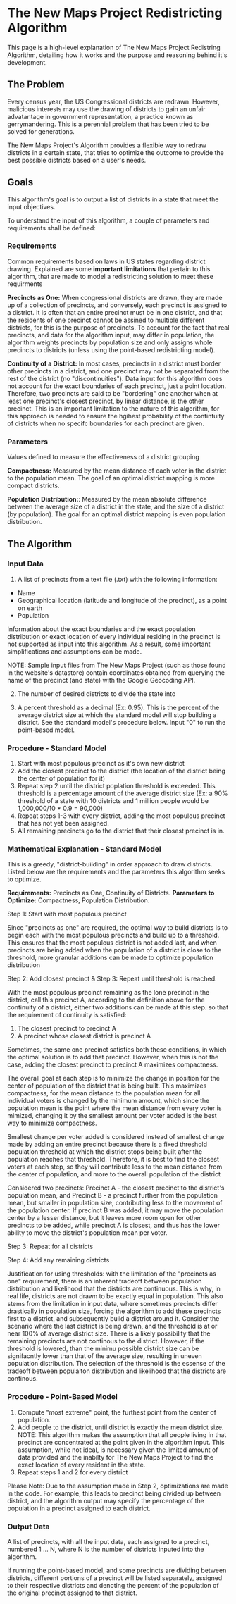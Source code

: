 # The New Maps Project Redistricting Algorithm

This page is a high-level explanation of The New Maps Project Redistring Algorithm, detailing how it works and the purpose and reasoning behind it's development.

## The Problem

Every census year, the US Congressional districts are redrawn. However, malicious interests may use the drawing of districts to gain an unfair advatantage in government representation, a practice known as gerrymandering. This is a perennial problem that has been tried to be solved for generations.

The New Maps Project's Algorithm provides a flexible way to redraw districts in a certain state, that tries to optimize the outcome to provide the best possible districts based on a user's needs.

## Goals

This algorithm's goal is to output a list of districts in a state that meet the input objectives.

To understand the input of this algorithm, a couple of parameters and requirements shall be defined:

### Requirements

Common requirements based on laws in US states regarding district drawing. Explained are some **important limitations** that pertain to this algorithm, that are made to model a redistricting solution to meet these requirments

**Precincts as One:** When congressional districts are drawn, they are made up of a collection of precincts, and conversely, each precinct is assigned to a district. It is often that an entire precinct must be in one district, and that the residents of one precinct cannot be assined to multiple different districts, for this is the purpose of precincts. To account for the fact that real precincts, and data for the algorithm input, may differ in population, the algorithm weights precincts by population size and only assigns whole precincts to districts (unless using the point-based redistricting model).

**Continuity of a District:** In most cases, precincts in a district must border other precincts in a district, and one precinct may not be separated from the rest of the district (no "discontinuities"). Data input for this algorithm does not account for the exact boundaries of each precinct, just a point location. Therefore, two precincts are said to be "bordering" one another when at least one precinct's closest precinct, by linear distance, is the other precinct. This is an important limitation to the nature of this algorithm, for this approach is needed to ensure the hgihest probability of the contintuity of districts when no specifc boundaries for each precinct are given. 

### Parameters
Values defined to measure the effectiveness of a district grouping

**Compactness:** Measured by the mean distance of each voter in the district to the population mean. The goal of an optimal district mapping is more compact districts.

**Population Distribution:**: Measured by the mean absolute difference between the average size of a district in the state, and the size of a district (by population). The goal for an optimal district mapping is even population distribution.

## The Algorithm

### Input Data

1. A list of precincts from a text file (.txt) with the following information:
- Name
- Geographical location (latitude and longitude of the precinct), as a point on earth
- Population

Information about the exact boundaries and the exact population distribution or exact location of every individual residing in the precinct is not supported as input into this algorithm. As a result, some important simplifications and assumptions can be made.

NOTE: Sample input files from The New Maps Project (such as those found in the website's datastore) contain coordinates obtained from querying the name of the precinct (and state) with the Google Geocoding API.

2. The number of desired districts to divide the state into

3. A percent threshold as a decimal (Ex: 0.95). This is the percent of the average district size at which the standard model will stop building a district. See the standard model's procedure below. Input "0" to run the point-based model.

### Procedure - Standard Model

1. Start with most populous precinct as it's own new district
2. Add the closest precinct to the district (the location of the district being the center of population for it)
3. Repeat step 2 until the district poplation threshold is exceeded. This threshold is a percentage amount of the average district size (Ex: a 90% threshold of a state with 10 districts and 1 million people would be 1,000,000/10 * 0.9 = 90,000)
4. Repeat steps 1-3 with every district, adding the most populous precinct that has not yet been assigned.
5. All remaining precincts go to the district that their closest precinct is in.

### Mathematical Explanation - Standard Model

This is a greedy, "district-building" in order approach to draw districts. Listed below are the requirements and the parameters this algorithm seeks to optimize.

**Requirements:** Precincts as One, Continuity of Districts.
**Parameters to Optimize:** Compactness, Population Distribution.

Step 1: Start with most populous precinct

Since "precincts as one" are required, the optimal way to build districts is to begin each with the most populous precincts and build up to a threshold. This ensures that the most populous district is not added last, and when precincts are being added when the population of a district is close to the threshold, more granular additions can be made to optimize population distribution

Step 2: Add closest precinct & Step 3: Repeat until threshold is reached.

With the most populous precinct remaining as the lone precinct in the district, call this precinct A, according to the definition above for the continuity of a district, either two additions can be made at this step. so that the requirement of continuity is satisfied:

  1. The closest precinct to precinct A
  2. A precinct whose closest district is precinct A

Sometimes, the same one precinct satisfies both these conditions, in which the optimal solution is to add that precinct. However, when this is not the case, adding the closest precinct to precinct A maximizes compactness.

The overall goal at each step is to minimize the change in position for the center of population of the district that is being built. This maximizes compactness, for the mean distance to the population mean for all individual voters is changed by the minimum amount, which since the population mean is the point where the mean distance from every voter is mimized, changing it by the smallest amount per voter added is the best way to minimize compactness.

Smallest change per voter added is considered instead of smallest change made by adding an entire precinct because there is a fixed threshold population threshold at which the district stops being built after the population reaches that threshold. Therefore, it is best to find the closest voters at each step, so they will contribute less to the mean distance from the center of population, and more to the overall population of the district


Considered two precincts: Precinct A - the closest precinct to the district's population mean, and Precinct B - a precinct further from the population mean, but smaller in population size, contributing less to the movement of the population center. If precinct B was added, it may move the population center by a lesser distance, but it leaves more room open for other precincts to be added, while precinct A is closest, and thus has the lower ability to move the district's population mean per voter.

Step 3: Repeat for all districts

Step 4: Add any remaining districts 

Justification for using thresholds: with the limitation of the "precincts as one" requirement, there is an inherent tradeoff between population distribution and likelihood that the districts are continuous. This is why, in real life, districts are not drawn to be exactly equal in population. This also stems from the limitation in input data, where sometimes precincts differ drastically in population size, forcing the algorithm to add these precincts first to a district, and subsequently build a district around it. Consider the scenario where the last district is being drawn, and the threshold is at or near 100% of average district size. There is a likely possibility that the remaining precincts are not continous to the district. However, if the threshold is lowered, than the minimu possible district size can be signifacntly lower than that of the average size, resulting in uneven population distribution. The selection of the threshold is the essense of the tradeoff between populaiton distribution and likelihood that the districts are continous.


### Procedure - Point-Based Model

1. Compute "most extreme" point, the furthest point from the center of population.
2. Add people to the district, until district is exactly the mean district size. NOTE: This algorithm makes the assumption that all people living in that precinct are concentrated at the point given in the algorithm input. This assumption, while not ideal, is necessary given the limited amount of data provided and the inabilty for The New Maps Project to find the exact location of every resident in the state.
4. Repeat steps 1 and 2 for every district

Please Note: Due to the assumption made in Step 2, optimizations are made in the code. For example, this leads to precinct being divided up between district, and the algorithm output may specify the percentage of the population in a precinct assigned to each district.

### Output Data

A list of precincts, with all the input data, each assigned to a precinct, numbered 1 ... N, where N is the number of districts inputed into the algorithm.

If running the point-based model, and some precincts are dividing between districts, different portions of a precinct will be listed separately, assigned to their respective districts and denoting the percent of the population of the original precinct assigned to that district.




<!-- 
This algorithm is designed to be flexible and not a one-size-fits all approach. We recognize that a mathematically optimal solution in one regards is not optimal for other purposes.

A primary example of this would be the tradeoff between the average compactness and population distribution of districts in a state.  -->
